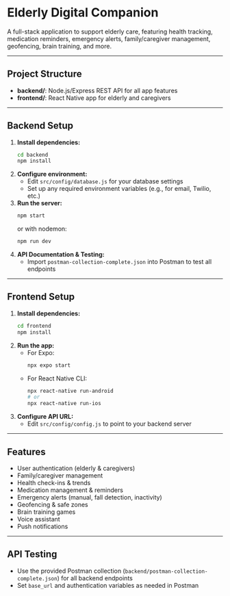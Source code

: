 # Elderly Digital Companion

A full-stack application to support elderly care, featuring health tracking, medication reminders, emergency alerts, family/caregiver management, geofencing, brain training, and more.

---

## Project Structure

- **backend/**: Node.js/Express REST API for all app features
- **frontend/**: React Native app for elderly and caregivers

---

## Backend Setup

1. **Install dependencies:**
   ```bash
   cd backend
   npm install
   ```
2. **Configure environment:**
   - Edit `src/config/database.js` for your database settings
   - Set up any required environment variables (e.g., for email, Twilio, etc.)
3. **Run the server:**
   ```bash
   npm start
   ```
   or with nodemon:
   ```bash
   npm run dev
   ```
4. **API Documentation & Testing:**
   - Import `postman-collection-complete.json` into Postman to test all endpoints

---

## Frontend Setup

1. **Install dependencies:**
   ```bash
   cd frontend
   npm install
   ```
2. **Run the app:**
   - For Expo:
     ```bash
     npx expo start
     ```
   - For React Native CLI:
     ```bash
     npx react-native run-android
     # or
     npx react-native run-ios
     ```
3. **Configure API URL:**
   - Edit `src/config/config.js` to point to your backend server

---

## Features
- User authentication (elderly & caregivers)
- Family/caregiver management
- Health check-ins & trends
- Medication management & reminders
- Emergency alerts (manual, fall detection, inactivity)
- Geofencing & safe zones
- Brain training games
- Voice assistant
- Push notifications

---

## API Testing
- Use the provided Postman collection (`backend/postman-collection-complete.json`) for all backend endpoints
- Set `base_url` and authentication variables as needed in Postman

